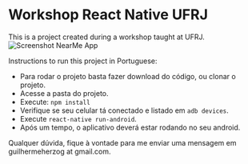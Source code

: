 # Workshop React Native UFRJ
This is a project created during a workshop taught at UFRJ.
![Screenshot NearMe App](https://i.imgur.com/pM1Tlog.png)

Instructions to run this project in Portuguese:

- Para rodar o projeto basta fazer download do código, ou clonar o projeto.
- Acesse a pasta do projeto.
- Execute:
  `npm install`
- Verifique se seu celular tá conectado e listado em `adb devices`.
- Execute `react-native run-android`.
- Após um tempo, o aplicativo deverá estar rodando no seu android.

Qualquer dúvida, fique à vontade para me enviar uma mensagem em guilhermeherzog at gmail.com.
